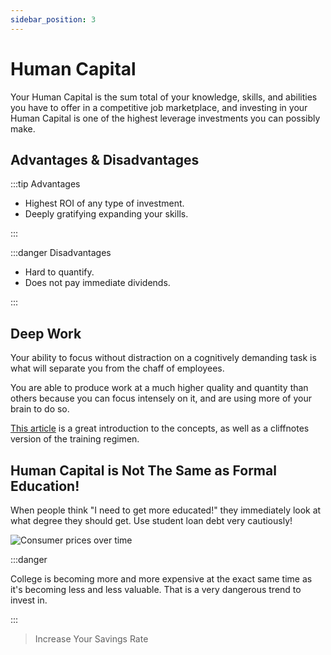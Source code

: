 ```yaml
---
sidebar_position: 3
---
```


# Human Capital

Your Human Capital is the sum total of your knowledge, skills, and abilities you have to offer in a competitive job marketplace, and investing in your Human Capital is one of the highest leverage investments you can possibly make.

## Advantages & Disadvantages

:::tip Advantages

- Highest ROI of any type of investment.
- Deeply gratifying expanding your skills.

:::

:::danger Disadvantages

- Hard to quantify.
- Does not pay immediate dividends.

:::

## Deep Work

Your ability to focus without distraction on a cognitively demanding task is what will separate you from the chaff of employees.

You are able to produce work at a much higher quality and quantity than others because you can focus intensely on it, and are using more of your brain to do so.

[This article](https://blog.doist.com/deep-work/) is a great introduction to the concepts, as well as a cliffnotes version of the training regimen.

## Human Capital is Not The Same as Formal Education!

When people think "I need to get more educated!" they immediately look at what degree they should get. Use student loan debt very cautiously! 

![Consumer prices over time](/img/20yr-price-changes.svg)

:::danger

College is becoming more and more expensive at the exact same time as it's becoming less and less valuable. 
That is a very dangerous trend to invest in.

:::

>Increase Your Savings Rate
